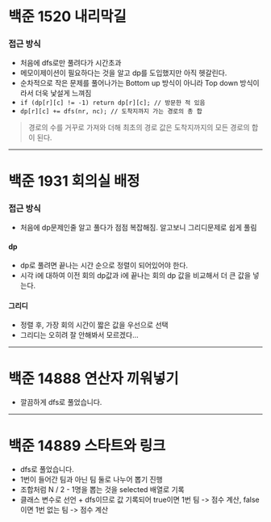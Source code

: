 # 백준 1520 내리막길
### 접근 방식
- 처음에 dfs로만 풀려다가 시간초과
- 메모이제이션이 필요하다는 것을 알고 dp를 도입했지만 아직 헷갈린다.
- 순차적으로 작은 문제를 풀어나가는 Bottom up 방식이 아니라 Top down 방식이라서 더욱 낯설게 느껴짐
- `if (dp[r][c] != -1) return dp[r][c]; // 방문한 적 있음`
- `dp[r][c] += dfs(nr, nc); // 도착지까지 가는 경로의 총 합`

> 경로의 수를 거꾸로 가져와 더해 최초의 경로 값은 도착지까지의 모든 경로의 합이 된다.

---

# 백준 1931 회의실 배정
### 접근 방식
- 처음에 dp문제인줄 알고 풀다가 점점 복잡해짐. 알고보니 그리디문제로 쉽게 풀림

#### dp
- dp로 풀려면 끝나는 시간 순으로 정렬이 되어있어야 한다.
- 시각 i에 대하여 이전 회의 dp값과 i에 끝나는 회의 dp 값을 비교해서 더 큰 값을 넣는다. 

#### 그리디
- 정렬 후, 가장 회의 시간이 짧은 값을 우선으로 선택
- 그리디는 오히려 잘 안해봐서 모르겠다...

---

# 백준 14888 연산자 끼워넣기
- 깔끔하게 dfs로 풀었습니다.

---

# 백준 14889 스타트와 링크
- dfs로 풀었습니다.
- 1번이 들어간 팀과 아닌 팀 둘로 나누어 뽑기 진행
- 조합처럼 N / 2 - 1명을 뽑는 것을 selected 배열로 기록
- 클래스 변수로 선언 + dfs이므로 값 기록되어 true이면 1번 팀 -> 점수 계산, false이면 1번 없는 팀 -> 점수 계산
